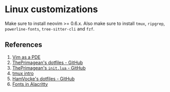 # Linux customizations

Make sure to install neovim >= 0.6.x.
Also make sure to install `tmux`, `ripgrep`, `powerline-fonts`, `tree-sitter-cli` and `fzf`.

## References

1. [Vim as a PDE](https://blog.jez.io/vim-as-an-ide/)
1. [ThePrimagean's dotfiles - GitHub](https://github.com/ThePrimeagen/.dotfiles)
1. [ThePrimagean's `init.lua` - GitHub](https://github.com/ThePrimeagen/init.lua)
1. [tmux intro](https://www.hamvocke.com/blog/a-quick-and-easy-guide-to-tmux/)
1. [HamVocke's dotfiles - GitHub](https://github.com/hamvocke/dotfiles)
1. [Fonts in Alacritty](https://www.behova.net/fonts-in-alacritty/)
